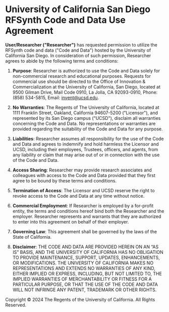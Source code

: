 # University of California San Diego RFSynth Code and Data Use Agreement

**User/Researcher ("Researcher")** has requested permission to utilize the RFSynth code and data ("Code and Data") hosted by the University of California San Diego. In consideration of such permission, Researcher agrees to abide by the following terms and conditions:

1. **Purpose**: Researcher is authorized to use the Code and Data solely for non-commercial research and educational purposes. Requests for commercial use should be directed to the Office of Innovation & Commercialization at the University of California, San Diego, located at 9500 Gilman Drive, Mail Code 0910, La Jolla, CA 92093-0910, Phone: (858) 534-5815, Email: [invent@ucsd.edu](mailto:invent@ucsd.edu).

2. **No Warranties**: The Regents of The University of California, located at 1111 Franklin Street, Oakland, California 94607-5200 ("Licensor"), and represented by its San Diego campus ("UCSD"), disclaim all warranties concerning the Code and Data. No representations or warranties are provided regarding the suitability of the Code and Data for any purpose.

3. **Liabilities**: Researcher assumes all responsibility for the use of the Code and Data and agrees to indemnify and hold harmless the Licensor and UCSD, including their employees, Trustees, officers, and agents, from any liability or claim that may arise out of or in connection with the use of the Code and Data.

4. **Access Sharing**: Researcher may provide research associates and colleagues with access to the Code and Data provided that they first agree to be bound by these terms and conditions.

5. **Termination of Access**: The Licensor and UCSD reserve the right to revoke access to the Code and Data at any time without notice.

6. **Commercial Employment**: If Researcher is employed by a for-profit entity, the terms and conditions hereof bind both the Researcher and the employer. Researcher represents and warrants that they are authorized to enter into this agreement on behalf of their employer.

7. **Governing Law**: This agreement shall be governed by the laws of the State of California.

8. **Disclaimer**: THE CODE AND DATA ARE PROVIDED HEREIN ON AN “AS IS” BASIS, AND THE UNIVERSITY OF CALIFORNIA HAS NO OBLIGATION TO PROVIDE MAINTENANCE, SUPPORT, UPDATES, ENHANCEMENTS, OR MODIFICATIONS. THE UNIVERSITY OF CALIFORNIA MAKES NO REPRESENTATIONS AND EXTENDS NO WARRANTIES OF ANY KIND, EITHER IMPLIED OR EXPRESS, INCLUDING, BUT NOT LIMITED TO, THE IMPLIED WARRANTIES OF MERCHANTABILITY OR FITNESS FOR A PARTICULAR PURPOSE, OR THAT THE USE OF THE CODE AND DATA WILL NOT INFRINGE ANY PATENT, TRADEMARK OR OTHER RIGHTS.

Copyright © 2024 The Regents of the University of California. All Rights Reserved.

